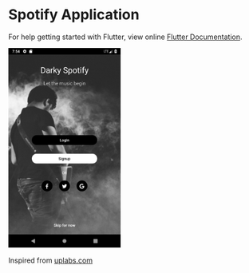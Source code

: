 # Spotify Application

For help getting started with Flutter, view online
[Flutter Documentation](https://flutter.io/).


<img src="assets/screenshots/1.png" height="400em"/> &nbsp; 

Inspired from [uplabs.com](https://www.uplabs.com/posts/darky-spotify-redesign-spotify)